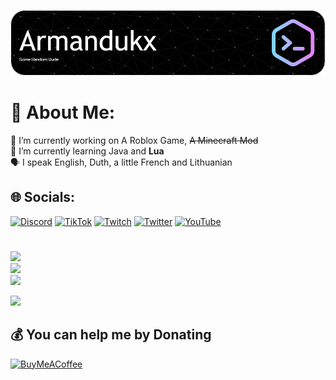 ![github-header](https://github.com/Armandukx/Armandukx/blob/main/meh/github-header-image.png)

# 💫 About Me:
🔭 I’m currently working on A Roblox Game, ~~A Minecraft Mod~~<br>🌱 I’m currently learning Java and **Lua**<br>🗣 I speak English, Duth, a little French and Lithuanian

## 🌐 Socials:
[![Discord](https://img.shields.io/badge/Discord-%237289DA.svg?logo=discord&logoColor=white)](https://discord.gg/https://discord.gg/MGrNJqsqZt) [![TikTok](https://img.shields.io/badge/TikTok-%23000000.svg?logo=TikTok&logoColor=white)](https://tiktok.com/@Armandukx) [![Twitch](https://img.shields.io/badge/Twitch-%239146FF.svg?logo=Twitch&logoColor=white)](https://twitch.tv/Armandukx) [![Twitter](https://img.shields.io/badge/Twitter-%231DA1F2.svg?logo=Twitter&logoColor=white)](https://twitter.com/Armandukx) [![YouTube](https://img.shields.io/badge/YouTube-%23FF0000.svg?logo=YouTube&logoColor=white)](https://www.youtube.com/@Armandukx)
#
![](https://github-readme-stats.vercel.app/api?username=Armandukx&theme=dark&hide_border=false&include_all_commits=true&count_private=false)<br/>
![](https://github-readme-streak-stats.herokuapp.com/?user=Armandukx&theme=dark&hide_border=false)<br/>
![](https://github-readme-stats.vercel.app/api/top-langs/?username=Armandukx&theme=dark&hide_border=false&include_all_commits=true&count_private=false&layout=compact)

[![](https://visitcount.itsvg.in/api?id=Armandukx&icon=0&color=1)](https://visitcount.itsvg.in)

## 💰 You can help me by Donating
[![BuyMeACoffee](https://img.shields.io/badge/Buy%20Me%20a%20Coffee-ffdd00?style=for-the-badge&logo=buy-me-a-coffee&logoColor=black)](https://buymeacoffee.com/Armandukx)

